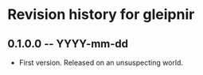 # Revision history for gleipnir

## 0.1.0.0 -- YYYY-mm-dd

* First version. Released on an unsuspecting world.
